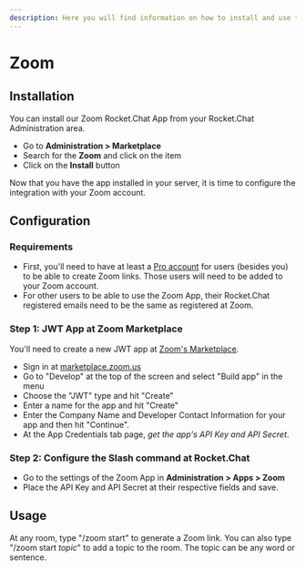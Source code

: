```yaml
---
description: Here you will find information on how to install and use the Zoom App.
---
```


# Zoom

## Installation

You can install our Zoom Rocket.Chat App from your Rocket.Chat Administration area.

* Go to **Administration > Marketplace**
* Search for the **Zoom** and click on the item
* Click on the **Install** button

Now that you have the app installed in your server, it is time to configure the integration with your Zoom account.

## Configuration

### Requirements

* First, you'll need to have at least a [Pro account](https://zoom.us/pricing) for users (besides you) to be able to create Zoom links. Those users will need to be added to your Zoom account.
* For other users to be able to use the Zoom App, their Rocket.Chat registered emails need to be the same as registered at Zoom.

### Step 1: JWT App at Zoom Marketplace

You'll need to create a new JWT app at [Zoom's Marketplace](https://marketplace.zoom.us).

* Sign in at [marketplace.zoom.us](https://marketplace.zoom.us)
* Go to "Develop" at the top of the screen and select "Build app" in the menu
* Choose the "JWT" type and hit "Create"
* Enter a name for the app and hit "Create"
* Enter the Company Name and Developer Contact Information for your app and then hit "Continue".
* At the App Credentials tab page, _get the app's API Key and API Secret_.

### Step 2: Configure the Slash command at Rocket.Chat

* Go to the settings of the Zoom App in **Administration > Apps > Zoom**
* Place the API Key and API Secret at their respective fields and save.

## Usage

At any room, type "/zoom start" to generate a Zoom link. You can also type "/zoom start _topic_" to add a topic to the room. The topic can be any word or sentence.
